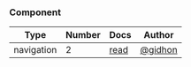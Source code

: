 ### Component
| Type | Number | Docs | Author |
|--|--|--|--|
| navigation | 2 | [read](http://platframe.com/docs/components/navigation/#2) | [@gidhon](https://github.com/gidhon) |
